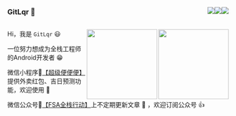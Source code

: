 <div style="display:flex;flex-direction:row;justify-content: space-between;align-items: center;">
  <h3 style="display:inline-block">GitLqr 👋 </h3>
  <div style="display: flex;align-items: center;">
      <img src="https://img.shields.io/badge/微信小程序-超级便便便-blue"/>
      <img src="https://img.shields.io/badge/微信公众号-FSA全栈行动-brightgreen"/>
      <img src="https://visitor-badge.glitch.me/badge?page_id=GitLqr.GitLqr&left_color=grey&right_color=red"/>
  </div>
</div>

<p>
<img align="right" height="160" width="160" src="https://cdn.jsdelivr.net/gh/FullStackAction/PicBed@resource/image/20210110171035.png" />
<img align="right" height="160" width="160" src="https://cdn.jsdelivr.net/gh/FullStackAction/PicBed@resource20210320170901/image/202111192206468.png" />

Hi，我是 `GitLqr` 😃

一位努力想成为全栈工程师的Android开发者 😁
  
微信小程序📱[【超级便便便】](https://cdn.jsdelivr.net/gh/FullStackAction/PicBed@resource20210320170901/image/202111181957230.jpg)提供外卖红包、吉日预测功能，欢迎使用 🤙

微信公众号📗[【FSA全栈行动】](https://cdn.jsdelivr.net/gh/FullStackAction/PicBed@resource/image/20210131111432.png)上不定期更新文章 📖 ，欢迎订阅公众号 👍


<!--
https://cdn.jsdelivr.net/gh/FullStackAction/PicBed@resource/image/20210110171035.png
-->
</p>

<!-- 
---

<div style="display:flex; flex-direction:row; justify-content:space-around;">
<img height="180" align="left" src="https://github-readme-stats.vercel.app/api?username=GitLqr&show_icons=true" />
<img height="180" align="right" src="https://github-readme-stats.vercel.app/api/top-langs/?username=GitLqr&langs_count=10&layout=compact" />
</div>
 -->
  
<!--
https://github.com/ewfian/How-to-create-newline-in-Github-Bio
https://copychar.cc/emoji/
**GitLqr/GitLqr** is a ✨ _special_ ✨ repository because its `README.md` (this file) appears on your GitHub profile.

Here are some ideas to get you started:

- 🔭 I’m currently working on ...
- 🌱 I’m currently learning ...
- 👯 I’m looking to collaborate on ...
- 🤔 I’m looking for help with ...
- 💬 Ask me about ...
- 📫 How to reach me: ...
- 😄 Pronouns: ...
- ⚡ Fun fact: ...
-->
